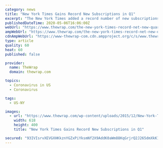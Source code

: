```yaml
---
category: news
title: "New York Times Gains Record New Subscriptions in Q1"
excerpt: "The New York Times added a record number of new subscriptions in Q1, the publisher announced during its Q1 earnings call on Wednesday. There were 587,000 net new digital subscriptions in spite of the Times keeping most coronavirus-related reporting outside of its paywall."
publishedDateTime: 2020-05-06T16:06:00Z
webUrl: "https://www.thewrap.com/the-new-york-times-record-net-new-quarterly-subscriptions-q1-2020/"
ampWebUrl: "https://www.thewrap.com/the-new-york-times-record-net-new-quarterly-subscriptions-q1-2020/amp/"
cdnAmpWebUrl: "https://www-thewrap-com.cdn.ampproject.org/c/s/www.thewrap.com/the-new-york-times-record-net-new-quarterly-subscriptions-q1-2020/amp/"
type: article
quality: 60
heat: 60
published: false

provider:
  name: TheWrap
  domain: thewrap.com

topics:
  - Coronavirus in US
  - Coronavirus

tags:
  - US-NY

images:
  - url: "https://www.thewrap.com/wp-content/uploads/2015/12/New-York-Times-paper-618x400.jpg"
    width: 618
    height: 400
    title: "New York Times Gains Record New Subscriptions in Q1"

secured: "93IVIsrvXEVGXHKkznYGZxPiYksmNf2X9AddK0aWm88KqGrjrQ2J265dmXkK10SQfDu54XmWwHtv9z5/gq5SJxBEhiW7kLKfNonkB18iDifltmSxG57HLnZqfQPEBtZ/ZLQ8xiBSWIb5H9fBeNx3faKh6G+LPKP41wYE9FmPm6Gn8jHe5bqAkDcZOOO/FCm4ycF0Y381/H1dDsaD3w2EET8ODtFP8l7IPEQQMAWf/gpigqLNL1f4RBZm56MglvtkIGkfFguLfwsp0pwSyTB6T49mlo3RjcK8FvihVPFTGzmR+oqpKWEfeb6JDlHXLqt4;maPZAGwkQ4Hh6ttAaafCfQ=="
---
```


